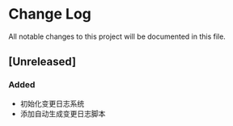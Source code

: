 # Change Log

All notable changes to this project will be documented in this file.

## [Unreleased]

### Added
- 初始化变更日志系统
- 添加自动生成变更日志脚本
